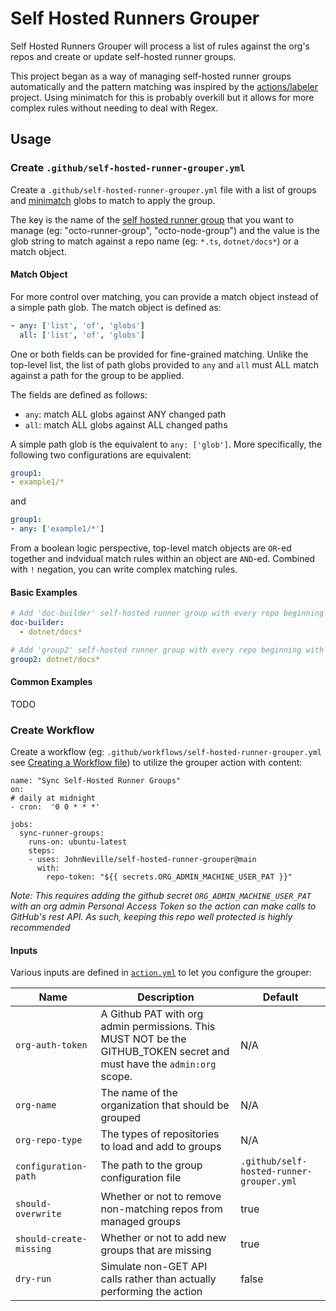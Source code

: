 # Self Hosted Runners Grouper

Self Hosted Runners Grouper will process a list of rules against the org's repos and create or update self-hosted runner groups.

This project began as a way of managing self-hosted runner groups automatically and the pattern matching was inspired by the [actions/labeler](https://github.com/actions/labeler/) project.
Using minimatch for this is probably overkill but it allows for more complex rules without needing to deal with Regex.

## Usage

### Create `.github/self-hosted-runner-grouper.yml`

Create a `.github/self-hosted-runner-grouper.yml` file with a list of groups and [minimatch](https://github.com/isaacs/minimatch) globs to match to apply the group.

The key is the name of the [self hosted runner group](https://docs.github.com/en/actions/hosting-your-own-runners/managing-access-to-self-hosted-runners-using-groups) that you want to manage (eg: "octo-runner-group", "octo-node-group") and the value is the glob string to match against a repo name (eg: `*.ts`, `dotnet/docs*`) or a match object.

#### Match Object

For more control over matching, you can provide a match object instead of a simple path glob. The match object is defined as:

```yml
- any: ['list', 'of', 'globs']
  all: ['list', 'of', 'globs']
```

One or both fields can be provided for fine-grained matching. Unlike the top-level list, the list of path globs provided to `any` and `all` must ALL match against a path for the group to be applied.

The fields are defined as follows:
* `any`: match ALL globs against ANY changed path
* `all`: match ALL globs against ALL changed paths

A simple path glob is the equivalent to `any: ['glob']`. More specifically, the following two configurations are equivalent:
```yml
group1:
- example1/*
```
and
```yml
group1:
- any: ['example1/*']
```

From a boolean logic perspective, top-level match objects are `OR`-ed together and indvidual match rules within an object are `AND`-ed. Combined with `!` negation, you can write complex matching rules.

#### Basic Examples

```yml
# Add 'doc-builder' self-hosted runner group with every repo beginning with dotnet/docs.
doc-builder:
  - dotnet/docs*

# Add 'group2' self-hosted runner group with every repo beginning with dotnet/docs.
group2: dotnet/docs*
```

#### Common Examples

TODO

### Create Workflow

Create a workflow (eg: `.github/workflows/self-hosted-runner-grouper.yml` see [Creating a Workflow file](https://help.github.com/en/articles/configuring-a-workflow#creating-a-workflow-file)) to utilize the grouper action with content:

```
name: "Sync Self-Hosted Runner Groups"
on:
# daily at midnight
- cron:  '0 0 * * *' 

jobs:
  sync-runner-groups:
    runs-on: ubuntu-latest
    steps:
    - uses: JohnNeville/self-hosted-runner-grouper@main
      with:
        repo-token: "${{ secrets.ORG_ADMIN_MACHINE_USER_PAT }}"
```

_Note: This requires adding the github secret `ORG_ADMIN_MACHINE_USER_PAT` with an org admin Personal Access Token so the action can make calls to GitHub's rest API. As such, keeping this repo well protected is highly recommended_

#### Inputs

Various inputs are defined in [`action.yml`](action.yml) to let you configure the grouper:

| Name | Description | Default |
| - | - | - |
| `org-auth-token` | A Github PAT with org admin permissions. This MUST NOT be the GITHUB_TOKEN secret and must have the `admin:org` scope. | N/A |
| `org-name` | The name of the organization that should be grouped | N/A |
| `org-repo-type` | The types of repositories to load and add to groups | N/A |
| `configuration-path` | The path to the group configuration file | `.github/self-hosted-runner-grouper.yml` |
| `should-overwrite` | Whether or not to remove non-matching repos from managed groups | true |
| `should-create-missing` | Whether or not to add new groups that are missing | true |
| `dry-run` | Simulate non-GET API calls rather than actually performing the action | false |
